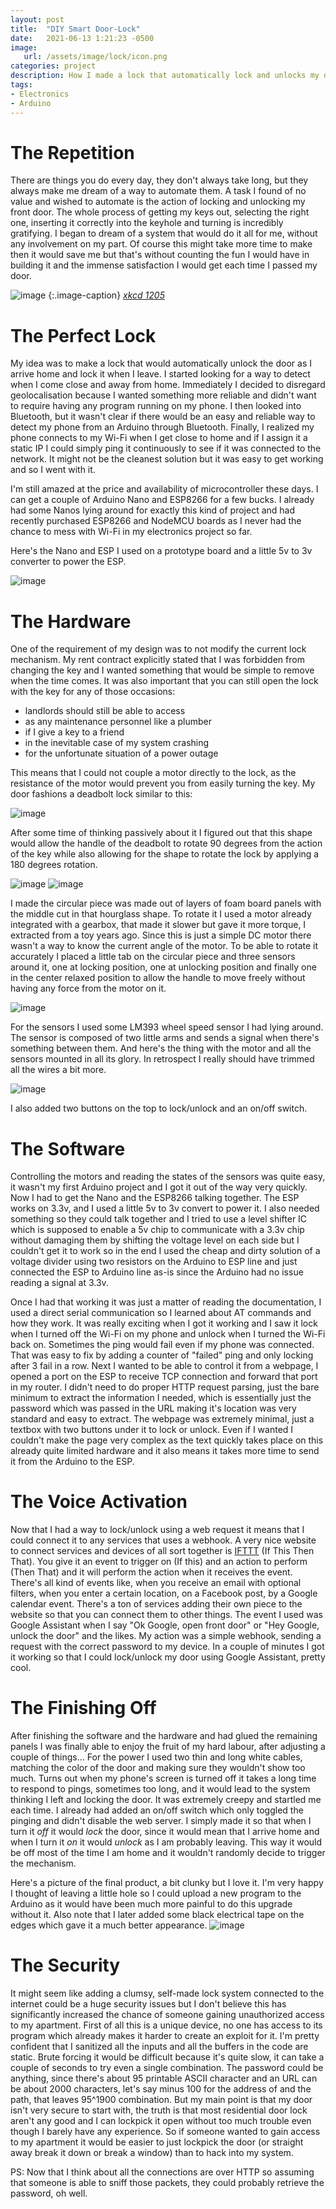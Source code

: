 ```yaml
---
layout: post
title:  "DIY Smart Door-Lock"
date:   2021-06-13 1:21:23 -0500
image:
   url: /assets/image/lock/icon.png
categories: project
description: How I made a lock that automatically lock and unlocks my door as I leave or approach my home.
tags:
- Electronics
- Arduino
---
```


# The Repetition

There are things you do every day, they don't always take long, but they always make me dream of a way to automate them. A task I found of no value and wished to automate is the action of locking and unlocking my front door. The whole process of getting my keys out, selecting the right one, inserting it correctly into the keyhole and turning is incredibly gratifying. I began to dream of a system that would do it all for me, without any involvement on my part. Of course this might take more time to make then it would save me but that's without counting the fun I would have in building it and the immense satisfaction I would get each time I passed my door.

![image](/assets/image/lock/xkcd.png "xkcd 1205")
{:.image-caption}
[*xkcd 1205*](https://xkcd.com/1205/)

# The Perfect Lock

My idea was to make a lock that would automatically unlock the door as I arrive home and lock it when I leave. I started looking for a way to detect when I come close and away from home. Immediately I decided to disregard geolocalisation because I wanted something more reliable and didn't want to require having any program running on my phone. I then looked into Bluetooth, but it wasn't clear if there would be an easy and reliable way to detect my phone from an Arduino through Bluetooth. Finally, I realized my phone connects to my Wi-Fi when I get close to home and if I assign it a static IP I could simply ping it continuously to see if it was connected to the network. It might not be the cleanest solution but it was easy to get working and so I went with it. 

I'm still amazed at the price and availability of microcontroller these days. I can get a couple of Arduino Nano and ESP8266 for a few bucks.  I already had some Nanos lying around for exactly this kind of project and had recently purchased ESP8266 and NodeMCU boards as I never had the chance to mess with Wi-Fi in my electronics project so far.

Here's the Nano and ESP I used on a prototype board and a little 5v to 3v converter to power the ESP.

![image](/assets/image/lock/nano_esp2.png)

# The Hardware

One of the requirement of my design was to not modify the current lock mechanism. My rent contract explicitly stated that I was forbidden from changing the key and I wanted something that would be simple to remove when the time comes. It was also important that you can still open the lock with the key for any of those occasions:

- landlords should still be able to access
- as any maintenance personnel like a plumber
- if I give a key to a friend
- in the inevitable case of my system crashing
- for the unfortunate situation of a power outage

This means that I could not couple a motor directly to the lock, as the resistance of the motor would prevent you from easily turning the key.
My door fashions a deadbolt lock similar to this:

![image](/assets/image/lock/lock.png)

After some time of thinking passively about it I figured out that this shape would allow the handle of the deadbolt to rotate 90 degrees from the action of the key while also allowing for the shape to rotate the lock by applying a 180 degrees rotation. 

![image](/assets/image/lock/deadbolt_animation.gif)
![image](/assets/image/lock/mount_animation.gif)

I made the circular piece was made out of layers of foam board panels with the middle cut in that hourglass shape. To rotate it I used a motor already integrated with a gearbox, that made it slower but gave it more torque, I extracted from a toy years ago. Since this is just a simple DC motor there wasn't a way to know the current angle of the motor. To be able to rotate it accurately I placed a little tab on the circular piece and three sensors around it, one at locking position, one at unlocking position and finally one in the center relaxed position to allow the handle to move freely without having any force from the motor on it.

![image](/assets/image/lock/sensors.gif)

For the sensors I used some LM393 wheel speed sensor I had lying around. The sensor is composed of two little arms and sends a signal when there's something between them. And here's the thing with the motor and all the sensors mounted in all its glory. In retrospect I really should have trimmed all the wires a bit more.

![image](/assets/image/lock/wip.png)

I also added two buttons on the top to lock/unlock and an on/off switch.


# The Software

Controlling the motors and reading the states of the sensors was quite easy, it wasn't my first Arduino project and I got it out of the way very quickly. Now I had to get the Nano and the ESP8266 talking together. The ESP works on 3.3v, and I used a little 5v to 3v convert to power it. I also needed something so they could talk together and I tried to use a level shifter IC which is supposed to enable a 5v chip to communicate with a 3.3v chip without damaging them by shifting the voltage level on each side but I couldn't get it to work so in the end I used the cheap and dirty solution of a voltage divider using two resistors on the Arduino to ESP line and just connected the ESP to Arduino line as-is since the Arduino had no issue reading a signal at 3.3v.

Once I had that working it was just a matter of reading the documentation, I used a direct serial communication so I learned about AT commands and how they work. It was really exciting when I got it working and I saw it lock when I turned off the Wi-Fi on my phone and unlock when I turned the Wi-Fi back on. Sometimes the ping would fail even if my phone was connected. That was easy to fix by adding a counter of "failed" ping and only locking after 3 fail in a row. Next I wanted to be able to control it from a webpage, I opened a port on the ESP to receive TCP connection and forward that port in my router. I didn't need to do proper HTTP request parsing, just the bare minimum to extract the information I needed, which is essentially just the password which was passed in the URL making it's location was very standard and easy to extract. The webpage was extremely minimal, just a textbox with two buttons under it to lock or unlock. Even if I wanted I couldn't make the page very complex as the text quickly takes place on this already quite limited hardware and it also means it takes more time to send it from the Arduino to the ESP.

# The Voice Activation

Now that I had a way to lock/unlock using a web request it means that I could connect it to any services that uses a webhook. A very nice website to connect services and devices of all sort together is [IFTTT](ifttt.com/) (If This Then That). You give it an event to trigger on (If this) and an action to perform (Then That) and it will perform the action when it receives the event. There's all kind of events like, when you receive an email with optional filters, when you enter a certain location, on a Facebook post, by a Google calendar event. There's a ton of services adding their own piece to the website so that you can connect them to other things. The event I used was Google Assistant when I say "Ok Google, open front door" or "Hey Google, unlock the door" and the likes. My action was a simple webhook, sending a request with the correct password to my device. In a couple of minutes I got it working so that I could lock/unlock my door using Google Assistant, pretty cool.

# The Finishing Off

After finishing the software and the hardware and had glued the remaining panels I was finally able to enjoy the fruit of my hard labour, after adjusting a couple of things... For the power I used two thin and long white cables, matching the color of the door and making sure they wouldn't show too much. Turns out when my phone's screen is turned off it takes a long time to respond to pings, sometimes too long, and it would lead to the system thinking I left and locking the door. It was extremely creepy and startled me each time. I already had added an on/off switch which only toggled the pinging and didn't disable the web server. I simply made it so that when I turn it _off_ it would _lock_ the door, since it would mean that I arrive home and when I turn it _on_ it would _unlock_ as I am probably leaving. This way it would be off most of the time I am home and it wouldn't randomly decide to trigger the mechanism.

Here's a picture of the final product, a bit clunky but I love it. I'm very happy I thought of leaving a little hole so I could upload a new program to the Arduino as it would have been much more painful to do this upgrade without it. Also note that I later added some black electrical tape on the edges which gave it a much better appearance. 
![image](/assets/image/lock/finish.png)

# The Security

It might seem like adding a clumsy, self-made lock system connected to the internet could be a huge security issues but I don't believe this has significantly increased the chance of someone gaining unauthorized access to my apartment. First of all this is a unique device, no one has access to its program which already makes it harder to create an exploit for it. I'm pretty confident that I sanitized all the inputs and all the buffers in the code are static. Brute forcing it would be difficult because it's quite slow, it can take a couple of seconds to try even a single combination. The password could be anything, since there's about 95 printable ASCII character and an URL can be about 2000 characters, let's say minus 100 for the address of and the path, that leaves 95^1900 combination. But my main point is that my door isn't very secure to start with, the truth is that most residential door lock aren't any good and I can lockpick it open without too much trouble even though I barely have any experience. So if someone wanted to gain access to my apartment it would be easier to just lockpick the door (or straight away break it down or break a window) than to hack into my system.

PS: Now that I think about all the connections are over HTTP so assuming that someone is able to sniff those packets, they could probably retrieve the password, oh well.